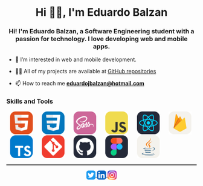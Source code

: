 <h1 align="center">Hi 👋🏼, I'm Eduardo Balzan</h1>
<h3 align="center">Hi! I'm Eduardo Balzan, a Software Engineering student with a passion for technology. I love developing web and mobile apps.</h3>

- 👀 I’m interested in web and mobile development.

- 👨‍💻 All of my projects are available at [GitHub repositories](https://github.com/ebalzan?tab=repositories)

- 📫 How to reach me **eduardojbalzan@hotmail.com**

### Skills and Tools

<p align="left">
  <img style="margin: 0 10px" width=60 height=60 src="https://github.com/tandpfun/skill-icons/blob/d1c752b99bb25a0e5aa363bae1db2809173ee966/icons/HTML.svg" />
  <img style="margin: 0 10px" width=60 height=60 src="https://github.com/tandpfun/skill-icons/blob/d1c752b99bb25a0e5aa363bae1db2809173ee966/icons/CSS.svg" />
  <img style="margin: 0 10px" width=60 height=60 src="https://github.com/tandpfun/skill-icons/blob/d1c752b99bb25a0e5aa363bae1db2809173ee966/icons/Sass.svg" />
  <img style="margin: 0 10px" width=60 height=60 src="https://github.com/tandpfun/skill-icons/blob/d1c752b99bb25a0e5aa363bae1db2809173ee966/icons/JavaScript.svg" />
  <img style="margin: 0 10px" width=60 height=60 src="https://github.com/tandpfun/skill-icons/blob/d1c752b99bb25a0e5aa363bae1db2809173ee966/icons/React-Dark.svg" />
  <img style="margin: 0 10px" width=60 height=60 src="https://github.com/tandpfun/skill-icons/blob/d1c752b99bb25a0e5aa363bae1db2809173ee966/icons/Firebase-Light.svg" />
  <img style="margin: 0 10px" width=60 height=60 src="https://github.com/tandpfun/skill-icons/blob/d1c752b99bb25a0e5aa363bae1db2809173ee966/icons/TypeScript.svg" />
  <img style="margin: 0 10px" width=60 height=60 src="https://github.com/tandpfun/skill-icons/blob/d1c752b99bb25a0e5aa363bae1db2809173ee966/icons/Git.svg" />
  <img style="margin: 0 10px" width=60 height=60 src="https://github.com/tandpfun/skill-icons/blob/d1c752b99bb25a0e5aa363bae1db2809173ee966/icons/Github-Dark.svg" />
  <img style="margin: 0 10px" width=60 height=60 src="https://github.com/tandpfun/skill-icons/blob/d1c752b99bb25a0e5aa363bae1db2809173ee966/icons/Figma-Dark.svg" />
  <img style="margin: 0 10px" width=60 height=60 src="https://github.com/tandpfun/skill-icons/blob/d1c752b99bb25a0e5aa363bae1db2809173ee966/icons/Java-Light.svg" />
</p>

<hr style="height: 2px"></hr>

<p align="center">
  <a href="https://twitter.com/edubalz" target="blank">
    <img align="center" src="https://github.com/tandpfun/skill-icons/blob/d1c752b99bb25a0e5aa363bae1db2809173ee966/icons/Twitter.svg" alt="edubalzan" height="24" width="24" />
  </a>
  <a href="https://www.linkedin.com/in/eduardo-juchem-balzan-97848a229/" target="blank">
    <img align="center" src="https://github.com/tandpfun/skill-icons/blob/d1c752b99bb25a0e5aa363bae1db2809173ee966/icons/LinkedIn.svg" alt="edubalzan" height="24" width="24" />
  </a>
  <a href="https://www.instagram.com/edu.balzan/" target="blank">
    <img align="center" src="https://github.com/tandpfun/skill-icons/blob/d1c752b99bb25a0e5aa363bae1db2809173ee966/icons/Instagram.svg" alt="edubalzan" height="24" width="24" />
  </a>
</p>
